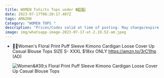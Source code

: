 ```yaml
---
title: WOMEN Tshirts Tops under 💲2️⃣0️⃣
date: 2023-07-17T06:20:17.407Z
tags: AMAZON
Category: "WOMEN TOPS "
description: "Prices/Codes valid at time of posting. May change/expire at any time. (AD) "
image: img/whatsapp-image-2023-07-17-at-2.19.52-am.jpeg
---
```

* 💞💞Women's Floral Print Puff Sleeve Kimono Cardigan Loose Cover Up Casual Blouse Tops
  SIZE S- XXXL
  $18xx ONLY
  https://amzn.to/3rC1Ihp
  (AD)<!--StartFragment-->

  ![Women\&#39;s Floral Print Puff Sleeve Kimono Cardigan Loose Cover Up Casual Blouse Tops](https://m.media-amazon.com/images/I/810yz3XJoYS._AC_UY741_.jpg)

  <!--EndFragment-->

  ![]()